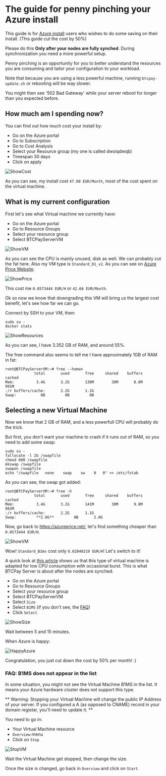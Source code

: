 # The guide for penny pinching your Azure install

This guide is for [Azure install](https://github.com/btcpayserver/btcpayserver-azure) users who wishes to do some saving on their install. (This guide cut the cost by 50%)

Please do this **Only after your nodes are fully synched**. During synchronization you need a more powerful setup.

Penny pinching is an opportunity for you to better understand the resources you are consuming and tailor your configuration to your workload.

Note that because you are using a less powerful machine, running `btcpay-update.sh` or rebooting will be way slower. 

You might then see '502 Bad Gateway' while your server reboot for longer than you expected before.

## How much am I spending now?

You can find out how much cost your install by:

* Go on the Azure portal
* Go to Subscription 
* Go to Cost Analysis
* Select your Resource group (my one is called dwoiqdwqb)
* Timespan 30 days
* Click on apply

![ShowCost](img/ShowCost.png)

As you can see, my install cost `47.00 EUR/Month`, most of the cost spent on the virtual machine.

## What is my current configuration

First let's see what Virtual machine we currently have:

* Go on the Azure portal
* Go to Resource Groups
* Select your resource group
* Select BTCPayServerVM

![ShowVM](img/ShowVM.png)

As you can see the CPU is mainly unused, disk as well. We can probably cut the fat here.
Also my VM type is `Standard_D1_v2`. As you can see on [Azure Price Website](https://azureprice.net/).

![ShowPrice](img/ShowPrice.png)

This cost me `0.0573444 EUR/H` or `42.66 EUR/Month`.

Ok so now we know that downgrading this VM will bring us the largest cost benefit, let's see how far we can go.

Connect by SSH to your VM, then:

```
sudo su -
docker stats
```

![ShowResources](img/ShowResources.png)

As you can see, I have 3.352 GB of RAM, and around 55%.

The free command also seems to tell me I have approximately 1GB of RAM in fat:
```
root@BTCPayServerVM:~# free --human
             total       used       free     shared    buffers     cached
Mem:          3.4G       3.2G       138M        30M       8.8M       991M
-/+ buffers/cache:       2.2G       1.1G
Swap:           0B         0B         0B
```

## Selecting a new Virtual Machine

Now we know that 2 GB of RAM, and a less powerfull CPU will probably do the trick.

But first, you don't want your machine to crash if it runs out of RAM, so you need to add some swap:

```
sudo su -
fallocate -l 2G /swapfile
chmod 600 /swapfile
mkswap /swapfile
swapon /swapfile
echo "/swapfile   none    swap    sw    0   0" >> /etc/fstab
```

As you can see, the swap got added:
```
root@BTCPayServerVM:~# free -h
             total       used       free     shared    buffers     cached
Mem:          3.4G       3.2G       141M        30M       9.8M       983M
-/+ buffers/cache:       2.2G       1.1G
Swap:         **2.0G**         0B       2.0G
```

Now, go back to https://azureprice.net/, let's find something cheaper than `0.0573444 EUR/H`.

![ShowVM](img/ShowVM.png)

Wow! `Standard_B1ms` cost only `0.02049219 EUR/H`! Let's switch to it!

A quick look at [this article](https://www.singhkays.com/blog/understanding-azure-b-series/) shows us that this type of virtual machine is adapted for low CPU consumption with occasional burst. This is what BTCPay Server is about after the nodes are synched.

* Go on the Azure portal
* Go to Resource Groups
* Select your resource group
* Select BTCPayServerVM
* Select `Size`
* Select `B1MS` (if you don't see, the [FAQ](#b1ms))
* Click `Select`

![ShowSize](img/ShowSize.png)

Wait between 5 and 15 minutes.

When Azure is happy:

![HappyAzure](img/HappyAzure.png)

Congratulation, you just cut down the cost by 50% per month! :)


### FAQ: B1MS does not appear in the list <a name="b1ms"></a>

In some situation, you might not see the Virtual Machine B1MS in the list. It means your Azure hardware cluster does not support this type. 

** Warning: Stopping your Virtual Machine will change the public IP Address of your server. If you configured a A (as opposed to CNAME) record in your domain registar, you'll need to update it. **

You need to go in:

* Your Virtual Machine resource
* `Overview` menu
* Click on `Stop`

![StopVM](img/StopVM.png)

Wait the Virtual Machine get stopped, then change the size.

Once the size is changed, go back in `Overview` and click on `Start`.